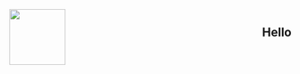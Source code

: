 <img src="https://i.pinimg.com/originals/25/da/81/25da81c5a0d93b369bc84f2f833a9708.gif" width="100px">
<div style="float: right;">
  <h2> Hello </h2>
</div>
